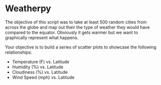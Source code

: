 # Weatherpy
The objective of this script was to take at least 500 random cities from across the globe and map out their the type of weather they would have compared to the equator. Obviously it gets warmer but we want to graphically represent what happens. 

Your objective is to build a series of scatter plots to showcase the following relationships:
 
 * Temperature (F) vs. Latitude
 * Humidity (%) vs. Latitude
 * Cloudiness (%) vs. Latitude
 * Wind Speed (mph) vs. Latitude

